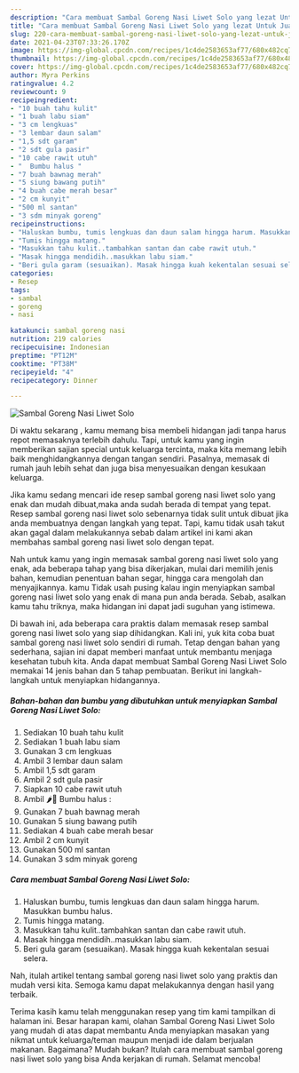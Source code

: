 ```yaml
---
description: "Cara membuat Sambal Goreng Nasi Liwet Solo yang lezat Untuk Jualan"
title: "Cara membuat Sambal Goreng Nasi Liwet Solo yang lezat Untuk Jualan"
slug: 220-cara-membuat-sambal-goreng-nasi-liwet-solo-yang-lezat-untuk-jualan
date: 2021-04-23T07:33:26.170Z
image: https://img-global.cpcdn.com/recipes/1c4de2583653af77/680x482cq70/sambal-goreng-nasi-liwet-solo-foto-resep-utama.jpg
thumbnail: https://img-global.cpcdn.com/recipes/1c4de2583653af77/680x482cq70/sambal-goreng-nasi-liwet-solo-foto-resep-utama.jpg
cover: https://img-global.cpcdn.com/recipes/1c4de2583653af77/680x482cq70/sambal-goreng-nasi-liwet-solo-foto-resep-utama.jpg
author: Myra Perkins
ratingvalue: 4.2
reviewcount: 9
recipeingredient:
- "10 buah tahu kulit"
- "1 buah labu siam"
- "3 cm lengkuas"
- "3 lembar daun salam"
- "1,5 sdt garam"
- "2 sdt gula pasir"
- "10 cabe rawit utuh"
- "  Bumbu halus "
- "7 buah bawnag merah"
- "5 siung bawang putih"
- "4 buah cabe merah besar"
- "2 cm kunyit"
- "500 ml santan"
- "3 sdm minyak goreng"
recipeinstructions:
- "Haluskan bumbu, tumis lengkuas dan daun salam hingga harum. Masukkan bumbu halus."
- "Tumis hingga matang."
- "Masukkan tahu kulit..tambahkan santan dan cabe rawit utuh."
- "Masak hingga mendidih..masukkan labu siam."
- "Beri gula garam (sesuaikan). Masak hingga kuah kekentalan sesuai selera."
categories:
- Resep
tags:
- sambal
- goreng
- nasi

katakunci: sambal goreng nasi 
nutrition: 219 calories
recipecuisine: Indonesian
preptime: "PT12M"
cooktime: "PT38M"
recipeyield: "4"
recipecategory: Dinner

---
```



![Sambal Goreng Nasi Liwet Solo](https://img-global.cpcdn.com/recipes/1c4de2583653af77/680x482cq70/sambal-goreng-nasi-liwet-solo-foto-resep-utama.jpg)

Di waktu  sekarang , kamu memang bisa membeli hidangan jadi tanpa harus repot memasaknya terlebih dahulu. Tapi, untuk kamu yang ingin memberikan sajian special untuk keluarga tercinta, maka kita memang lebih baik menghidangkannya dengan tangan sendiri. Pasalnya, memasak di rumah jauh lebih sehat dan juga bisa menyesuaikan dengan kesukaan keluarga.

Jika kamu sedang mencari ide resep sambal goreng nasi liwet solo yang enak dan mudah dibuat,maka anda sudah berada di tempat yang tepat. Resep sambal goreng nasi liwet solo  sebenarnya tidak sulit untuk dibuat jika anda membuatnya dengan langkah yang tepat. Tapi, kamu tidak usah takut akan gagal dalam melakukannya 
sebab dalam artikel ini kami akan membahas sambal goreng nasi liwet solo dengan tepat.  



Nah untuk kamu yang ingin memasak sambal goreng nasi liwet solo yang enak, ada beberapa tahap yang bisa dikerjakan, mulai dari memilih jenis bahan, kemudian penentuan bahan segar, hingga cara mengolah dan menyajikannya. kamu Tidak usah pusing kalau ingin menyiapkan sambal goreng nasi liwet solo yang enak di mana pun anda berada. Sebab, asalkan kamu  tahu triknya, maka hidangan ini dapat jadi suguhan yang istimewa.

Di bawah ini, ada beberapa cara praktis  dalam memasak resep sambal goreng nasi liwet solo yang siap dihidangkan. Kali ini, yuk kita coba buat sambal goreng nasi liwet solo sendiri di rumah. Tetap dengan bahan yang sederhana, sajian ini dapat memberi manfaat untuk membantu menjaga kesehatan tubuh kita. Anda dapat membuat Sambal Goreng Nasi Liwet Solo memakai 14 jenis bahan dan 5 tahap pembuatan. Berikut ini langkah-langkah untuk menyiapkan hidangannya.

<!--inarticleads1-->

##### Bahan-bahan dan bumbu yang dibutuhkan untuk menyiapkan Sambal Goreng Nasi Liwet Solo:

1. Sediakan 10 buah tahu kulit
1. Sediakan 1 buah labu siam
1. Gunakan 3 cm lengkuas
1. Ambil 3 lembar daun salam
1. Ambil 1,5 sdt garam
1. Ambil 2 sdt gula pasir
1. Siapkan 10 cabe rawit utuh
1. Ambil  🌶🧄 Bumbu halus :
1. Gunakan 7 buah bawnag merah
1. Gunakan 5 siung bawang putih
1. Sediakan 4 buah cabe merah besar
1. Ambil 2 cm kunyit
1. Gunakan 500 ml santan
1. Gunakan 3 sdm minyak goreng




<!--inarticleads2-->

##### Cara membuat Sambal Goreng Nasi Liwet Solo:

1. Haluskan bumbu, tumis lengkuas dan daun salam hingga harum. Masukkan bumbu halus.
1. Tumis hingga matang.
1. Masukkan tahu kulit..tambahkan santan dan cabe rawit utuh.
1. Masak hingga mendidih..masukkan labu siam.
1. Beri gula garam (sesuaikan). Masak hingga kuah kekentalan sesuai selera.




Nah, itulah artikel tentang  sambal goreng nasi liwet solo  yang praktis dan mudah versi kita. Semoga kamu dapat melakukannya dengan hasil yang terbaik. 

Terima kasih kamu telah menggunakan resep yang tim kami tampilkan di halaman ini. Besar harapan kami, olahan  Sambal Goreng Nasi Liwet Solo yang mudah di atas dapat membantu Anda menyiapkan masakan yang nikmat untuk keluarga/teman maupun menjadi ide dalam berjualan makanan. Bagaimana? Mudah bukan? Itulah cara membuat sambal goreng nasi liwet solo yang bisa Anda kerjakan di rumah. Selamat mencoba!

